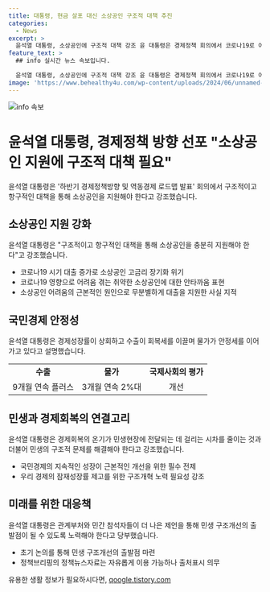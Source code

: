 ```yaml
---
title: 대통령, 현금 살포 대신 소상공인 구조적 대책 추진
categories:
  - News
excerpt: >
  윤석열 대통령, 소상공인에 구조적 대책 강조 윤 대통령은 경제정책 회의에서 코로나19로 어려움 겪는 소상공인을 위해 현금 살포보다 구조적 지원이 필요하다고 강조했다. 최근 경제지표 호조에도 민생과 구조적 문제에 대한 우려를 나타내며 국민경제의 지속적 성장과 구조개혁 필요성을 강조하고, 관계부처와 민간의 제언을 기대하며 이러한 양호한 지표가 민생의 활력으로 이어지지 않는 점에 대한 답답함도 나타내었다.
feature_text: >
  ## info 실시간 뉴스 속보입니다.

  윤석열 대통령, 소상공인에 구조적 대책 강조 윤 대통령은 경제정책 회의에서 코로나19로 어려움 겪는 소상공인을 위해 현금 살포보다 구조적 지원이 필요하다고 강조했다. 최근 경제지표 호조에도 민생과 구조적 문제에 대한 우려를 나타내며 국민경제의 지속적 성장과 구조개혁 필요성을 강조하고, 관계부처와 민간의 제언을 기대하며 이러한 양호한 지표가 민생의 활력으로 이어지지 않는 점에 대한 답답함도 나타내었다.
image: 'https://www.behealthy4u.com/wp-content/uploads/2024/06/unnamed-file.png'
---
```


<p><img src="https://www.behealthy4u.com/wp-content/uploads/2024/06/unnamed-file.png" alt="info 속보" /></p>

<h1>윤석열 대통령, 경제정책 방향 선포 "소상공인 지원에 구조적 대책 필요"</h1>

<p data-ke-size="size16">윤석열 대통령은 '하반기 경제정책방향 및 역동경제 로드맵 발표' 회의에서 구조적이고 항구적인 대책을 통해 소상공인을 지원해야 한다고 강조했습니다.</p>

<h2 data-ke-size="size26">소상공인 지원 강화</h2>

<p data-ke-size="size16">윤석열 대통령은 "구조적이고 항구적인 대책을 통해 소상공인을 충분히 지원해야 한다"고 강조했습니다.</p>

<ul>
    <li>코로나19 시기 대출 증가로 소상공인 고금리 장기화 위기</li>
    <li>코로나19 영향으로 어려움 겪는 취약한 소상공인에 대한 안타까움 표현</li>
    <li>소상공인 어려움의 근본적인 원인으로 무분별하게 대출을 지원한 사실 지적</li>
</ul>

<h2 data-ke-size="size26">국민경제 안정성</h2>

<p data-ke-size="size16">윤석열 대통령은 경제성장률이 상회하고 수출이 회복세를 이끌며 물가가 안정세를 이어가고 있다고 설명했습니다.</p>

<table>
    <tr>
        <td style="text-align: center; height: 17px;"><b>수출</b></td>
        <td style="text-align: center; height: 17px;"><b>물가</b></td>
        <td style="text-align: center; height: 17px;"><b>국제사회의 평가</b></td>
    </tr>
    <tr>
        <td style="text-align: center; height: 17px;">9개월 연속 플러스</td>
        <td style="text-align: center; height: 17px;">3개월 연속 2%대</td>
        <td style="text-align: center; height: 17px;">개선</td>
    </tr>
</table>

<h2 data-ke-size="size26">민생과 경제회복의 연결고리</h2>

<p data-ke-size="size16">윤석열 대통령은 경제회복의 온기가 민생현장에 전달되는 데 걸리는 시차를 줄이는 것과 더불어 민생의 구조적 문제를 해결해야 한다고 강조했습니다.</p>

<ul>
    <li>국민경제의 지속적인 성장이 근본적인 개선을 위한 필수 전제</li>
    <li>우리 경제의 잠재성장률 제고를 위한 구조개혁 노력 필요성 강조</li>
</ul>

<h2 data-ke-size="size26">미래를 위한 대응책</h2>

<p data-ke-size="size16">윤석열 대통령은 관계부처와 민간 참석자들이 더 나은 제언을 통해 민생 구조개선의 출발점이 될 수 있도록 노력해야 한다고 당부했습니다.</p>

<ul>
    <li>초기 논의를 통해 민생 구조개선의 출발점 마련</li>
    <li>정책브리핑의 정책뉴스자료는 자유롭게 이용 가능하나 출처표시 의무</li>
</ul>

<p data-ke-size="size16"></p>
유용한 생활 정보가 필요하시다면, <a href="https://qoogle.tistory.com" rel="dofollow">qoogle.tistory.com</a>


